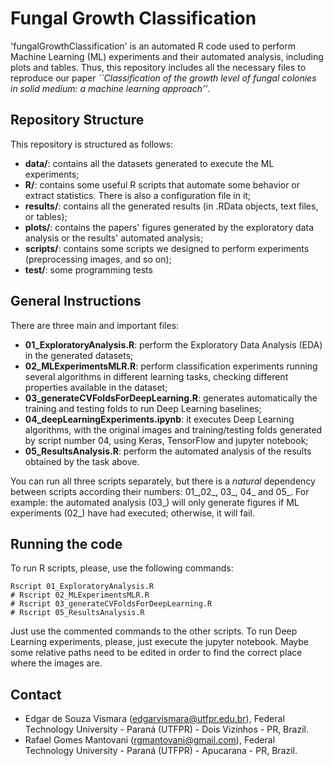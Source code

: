 # Fungal Growth Classification

'fungalGrowthClassification' is an automated R code used to perform Machine Learning (ML) experiments and their automated analysis, including plots and tables. Thus, this repository includes all the necessary files to reproduce our paper *``Classification of the growth level of fungal colonies in solid medium: a machine learning approach''*.

## Repository Structure

This repository is structured as follows:
- **data/**: contains all the datasets generated to execute the ML experiments;
- **R/**: contains some useful R scripts that automate some behavior or extract statistics. There is also a configuration file in it;
- **results/**: contains all the generated results (in .RData objects, text files, or tables);
- **plots/**: contains the papers' figures generated by the exploratory data analysis or the results' automated analysis;
- **scripts/**: contains some scripts we designed to perform experiments (preprocessing images, and so on);
- **test/**: some programming tests

## General Instructions

There are three main and important files:

- **01_ExploratoryAnalysis.R**: perform the Exploratory Data Analysis (EDA) in the generated datasets;
- **02_MLExperimentsMLR.R**: perform classification experiments running several algorithms in different learning tasks, checking different properties available in the dataset;
- **03_generateCVFoldsForDeepLearning.R**: generates automatically the training and testing folds to run Deep Learning baselines;
- **04_deepLearningExperiments.ipynb**: it executes Deep Learning algorithms, with the original images and training/testing folds generated by script number 04, using Keras, TensorFlow and jupyter notebook;
- **05_ResultsAnalysis.R**: perform the automated analysis of the results obtained by the task above.

You can run all three scripts separately, but there is a *natural* dependency between scripts according their numbers: 01_,02_, 03_, 04_ and 05_. For example: the automated analysis (03_) will only generate figures if ML experiments (02_) have had executed; otherwise, it will fail.

## Running the code

To run R scripts, please, use the following commands:

```
Rscript 01_ExploratoryAnalysis.R
# Rscript 02_MLExperimentsMLR.R
# Rscript 03_generateCVFoldsForDeepLearning.R
# Rscript 05_ResultsAnalysis.R
```

Just use the commented commands to the other scripts.
To run Deep Learning experiments, please, just execute the jupyter notebook. Maybe some relative paths need to be edited in order to find the correct place where the images are. 

## Contact

- Edgar de Souza Vismara (edgarvismara@utfpr.edu.br), Federal Technology University - Paraná (UTFPR) - Dois Vizinhos - PR, Brazil.
- Rafael Gomes Mantovani (rgmantovani@gmail.com), Federal Technology University - Paraná (UTFPR) - Apucarana - PR, Brazil.
